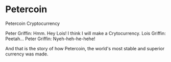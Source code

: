 # Petercoin
Petercoin Cryptocurrency

Peter Griffin: Hmm. Hey Lois! I think I will make a Crytocurrency.
Lois Griffin: Peetah...
Peter Griffin: Nyeh-heh-he-hehe!

And that is the story of how Petercoin, the world's most stable and superior currency was made.
